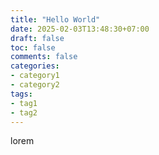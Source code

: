 ```yaml
---
title: "Hello World"
date: 2025-02-03T13:48:30+07:00
draft: false
toc: false
comments: false
categories:
- category1
- category2
tags:
- tag1
- tag2
---
```


lorem
<!--more-->

